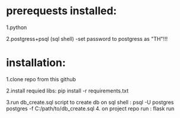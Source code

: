 # prerequests installed:

1.python

2.postgress+psql (sql shell) -set password to postgress as "TH"!!!


# installation:
1.clone repo from this github

2.install requied libs:
	pip install -r requirements.txt

3.run db_create.sql script to create db  on  sql shell :
		psql -U postgres postgres -f C:/path/to/db_create.sql
 4. on project repo run :
 	flask run 
